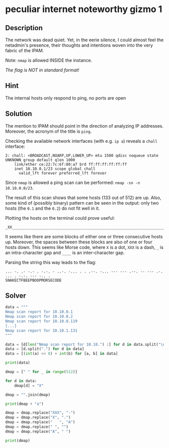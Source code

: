 # peculiar internet noteworthy gizmo 1

## Description

The network was dead quiet. Yet, in the eerie silence, I could almost feel the netadmin's presence, their thoughts and intentions woven into the very fabric of the IPAM.

Note: `nmap` is allowed INSIDE the instance.

_The flag is NOT in standard format!_

## Hint

The internal hosts only respond to ping, no ports are open

## Solution

The mention to IPAM should point in the direction of analyzing IP addresses. Moreover, the acronym of the title is `ping`.

Checking the available network interfaces (with e.g. `ip a`) reveals a `chall` interface:

```
2: chall: <BROADCAST,NOARP,UP,LOWER_UP> mtu 1500 qdisc noqueue state UNKNOWN group default qlen 1000
    link/ether ce:22:7c:6f:80:a7 brd ff:ff:ff:ff:ff:ff
    inet 10.10.0.1/23 scope global chall
      valid_lft forever preferred_lft forever
```

Since `nmap` is allowed a ping scan can be performed: `nmap -sn -n 10.10.0.0/23`.

The result of this scan shows that some hosts (133 out of 512) are up.
Also, some kind of (possibly binary) pattern can be seen in the output: only two hosts (the `0.1` and the `0.2`) do not fit well in it.

Plotting the hosts on the terminal could prove useful:

```
_XX____________________________________________________________________________________________________________________X_X_X____XXX_X____X_XXX____XXX_X_XXX____X____XXX_X_XXX_X____XXX____X_X_XXX_X____XXX_X_X_X____X____X____X_XXX_XXX_X____XXX_X_X_X____XXX_XXX_XXX____XXX_XXX_XXX____X_XXX_XXX_X____XXX_XXX____XXX_XXX_XXX____X_XXX_X____X_X_X____X____XXX_X_XXX_X____XXX_XXX_XXX____XXX_X_X____X____________________________________________________________________________________________________________________________
```

It seems like there are some blocks of either one or three consecutive hosts up. Moreover, the spaces between these blocks are also of one or four hosts down. This seems like Morse code, where `X` is a dot, `XXX` is a dash, `_` is an intra-character gap and `____` is an inter-character gap.

Parsing the string this way leads to the flag:

```
... -. .- -.- . -.-. - ..-. -... . . .--. -... --- --- .--. -- --- .-. ... . -.-. --- -.. .
SNAKECTFBEEPBOOPMORSECODE
```

## Solver

```python
data = """
Nmap scan report for 10.10.0.1
Nmap scan report for 10.10.0.2
Nmap scan report for 10.10.0.119
[...]
Nmap scan report for 10.10.1.131
"""

data = [d[len("Nmap scan report for 10.10.") :] for d in data.split("\n")[1:-1]]
data = [d.split(".") for d in data]
data = [(int(a) << 8) + int(b) for [a, b] in data]

print(data)

dmap = [" " for _ in range(512)]

for d in data:
    dmap[d] = "X"

dmap = "".join(dmap)

print(dmap + "a")

dmap = dmap.replace("XXX", "-")
dmap = dmap.replace("X", ".")
dmap = dmap.replace("   ", "A")
dmap = dmap.replace(" ", "")
dmap = dmap.replace("A", " ")

print(dmap)
```
